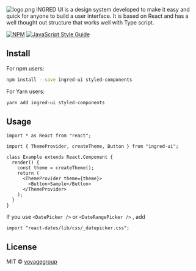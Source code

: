 ![logo.png](https://user-images.githubusercontent.com/8923331/105569588-0670f900-5d86-11eb-9833-646e42260321.png)
INGRED UI is a design system developed to make it easy and quick for anyone to build a user interface.
It is based on React and has a well thought out structure that works well with Type script.

>

[![NPM](https://img.shields.io/npm/v/ingred-ui.svg)](https://www.npmjs.com/package/ingred-ui) [![JavaScript Style Guide](https://img.shields.io/badge/code_style-standard-brightgreen.svg)](https://standardjs.com)

## Install

For npm users:

```bash
npm install --save ingred-ui styled-components
```

For Yarn users:

```bash
yarn add ingred-ui styled-components
```

## Usage

```tsx
import * as React from "react";

import { ThemeProvider, createTheme, Button } from "ingred-ui";

class Example extends React.Component {
  render() {
    const theme = createTheme();
    return (
      <ThemeProvider theme={theme}>
        <Button>Sample</Button>
      </ThemeProvider>
    );
  }
}
```

If you use `<DatePicker />` or `<DateRangePicker />` , add

```tsx
import "react-dates/lib/css/_datepicker.css";
```

## License

MIT © [voyagegroup](https://github.com/voyagegroup)
